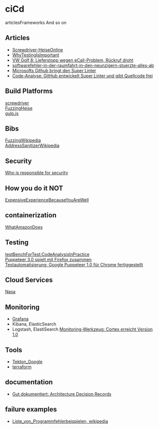 # ciCd
articlesFrameworks And so on


## Articles
* [Screwdriver-HeiseOnline](https://www.heise.de/developer/meldung/Continuous-Delivery-Foundation-nimmt-Screwdriver-als-Inkubationsprojekt-auf-4665695.html)  
* [WhyTestingIsImportant](https://www.golem.de/news/softwarefehler-in-der-raumfahrt-in-den-neunzigern-stuerzte-alles-ab-1511-117537.html)  
* [VW Golf 8: Lieferstopp wegen eCall-Problem, Rückruf droht ](https://heise.de/-4722518 )
 * [softwarefehler-in-der-raumfahrt-in-den-neunzigern-stuerzte-alles-ab](https://www.golem.de/news/softwarefehler-in-der-raumfahrt-in-den-neunzigern-stuerzte-alles-ab-1511-117537.html)
 * [Microsofts Github bringt den Super Linter](https://www.golem.de/news/development-microsofts-github-bringt-den-super-linter-2006-149210.html)
 * [Code-Analyse: GitHub entwickelt Super Linter und gibt Quellcode frei ](https://www.heise.de/news/Code-Analyse-GitHub-entwickelt-Super-Linter-und-gibt-Quellcode-frei-4790939.html)

## Build Platforms
[screwdriver](https://screwdriver.cd/)  
[FuzzingHeise](https://www.heise.de/hintergrund/Fuzzing-Angriff-ist-die-beste-Verteidigung-4659818.html)  
[gulp.js](https://gulpjs.com/)  

## Bibs
[FuzzingWikipedia](https://en.wikipedia.org/wiki/Fuzzing)  
[AddressSanitizerWikipedia](https://en.wikipedia.org/wiki/AddressSanitizer)  

## Security
[Who is responsible for security](https://www.heise.de/developer/meldung/Studie-Je-groesser-das-Unternehmen-desto-groesser-die-Security-Bemuehungen-4662799.html)   

## How you do it NOT
[ExpensiveExperienceBecauseYouAreWell](https://www.golem.de/news/grafikentwickler-x-org-community-wegen-ci-in-geldsorgen-2002-146917.html)  

## containerization
[WhatAmazonDoes](https://www.golem.de/news/bottlerocket-amazon-baut-sich-eigenen-container-host-2003-147184.html)  

## Testing
[testBenchForTest:CodeAnalysisInPractice](https://heise.de/-4679430)  
[Puppeteer 3.0 spielt mit Firefox zusammen](https://heise.de/-4705523)  
[Testautomatisierung: Google Puppeteer 1.0 für Chrome fertiggestellt](https://heise.de/-3944817)


## Cloud Services
[Nasa](https://www.golem.de/news/earthdata-cloud-nasa-uebersieht-aws-kosten-fuer-247-petabyte-2003-147451.html)

## Monitoring
* [Grafana](https://grafana.com/)
* Kibana, ElasticSearch
* Logstash, ElastiSearch
[Monitoring-Werkzeug: Cortex erreicht Version 1.0 ](https://heise.de/-4696069)  

## Tools
* [Tekton_Google](https://cloud.google.com/tekton)  
* [terraform](https://www.terraform.io/)  

## documentation
* [Gut dokumentiert: Architecture Decision Records](https://heise.de/-4664988)

## failure examples
* [Liste_von_Programmfehlerbeispielen, wikipedia](https://de.wikipedia.org/wiki/Liste_von_Programmfehlerbeispielen)
